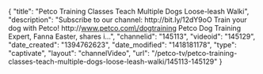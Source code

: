 {
    "title": "Petco Training Classes Teach Multiple Dogs Loose-leash Walki",
    "description": "Subscribe to our channel: http:\/\/bit.ly\/12dY9oO Train your dog with Petco! http:\/\/www.petco.com\/dogtraining Petco Dog Training Expert, Fanna Easter, shares i...",
    "channelid": "145113",
    "videoid": "145129",
    "date_created": "1394762623",
    "date_modified": "1418181178",
    "type": "captivate",
    "layout": "channelVideo",
    "url": "\/petco-tv\/petco-training-classes-teach-multiple-dogs-loose-leash-walki\/145113-145129"
}